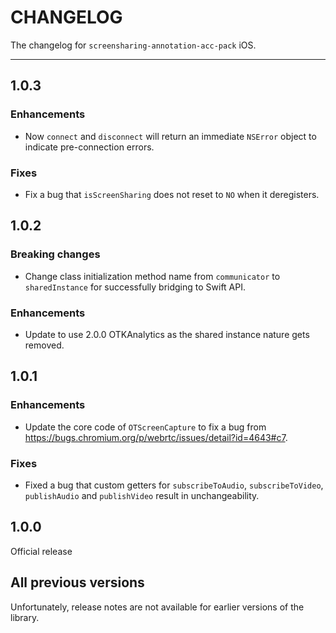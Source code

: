 # CHANGELOG

The changelog for `screensharing-annotation-acc-pack` iOS.

--------------------------------------

1.0.3
-----

### Enhancements

- Now `connect` and `disconnect` will return an immediate `NSError` object to indicate pre-connection errors.

### Fixes

- Fix a bug that `isScreenSharing` does not reset to `NO` when it deregisters.

1.0.2
-----

### Breaking changes

- Change class initialization method name from `communicator` to `sharedInstance` for successfully bridging to Swift API.

### Enhancements

- Update to use 2.0.0 OTKAnalytics as the shared instance nature gets removed.

1.0.1
-----

### Enhancements

- Update the core code of `OTScreenCapture` to fix a bug from https://bugs.chromium.org/p/webrtc/issues/detail?id=4643#c7.

### Fixes

- Fixed a bug that custom getters for `subscribeToAudio`, `subscribeToVideo`, `publishAudio` and `publishVideo` result in unchangeability.

1.0.0
-----

Official release

All previous versions
---------------------

Unfortunately, release notes are not available for earlier versions of the library.
